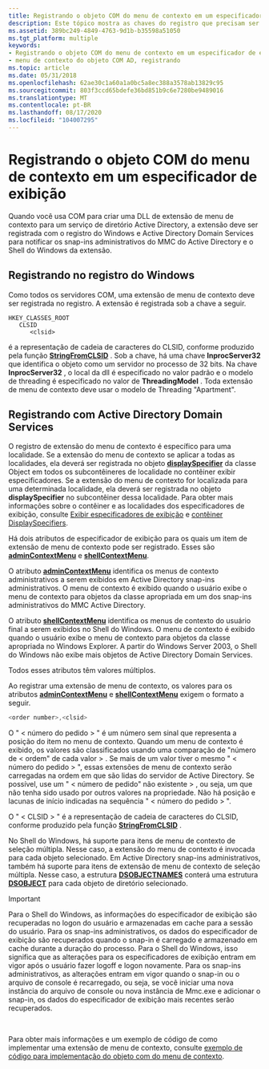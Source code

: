```yaml
---
title: Registrando o objeto COM do menu de contexto em um especificador de exibição
description: Este tópico mostra as chaves do registro que precisam ser modificadas para registrar um objeto COM do menu de contexto.
ms.assetid: 389bc249-4849-4763-9d1b-b35598a51050
ms.tgt_platform: multiple
keywords:
- Registrando o objeto COM do menu de contexto em um especificador de exibição
- menu de contexto do objeto COM AD, registrando
ms.topic: article
ms.date: 05/31/2018
ms.openlocfilehash: 62ae30c1a60a1a0bc5a8ec388a3578ab13829c95
ms.sourcegitcommit: 803f3ccd65bdefe36bd851b9c6e7280be9489016
ms.translationtype: MT
ms.contentlocale: pt-BR
ms.lasthandoff: 08/17/2020
ms.locfileid: "104007295"
---
```

# <a name="registering-the-context-menu-com-object-in-a-display-specifier"></a>Registrando o objeto COM do menu de contexto em um especificador de exibição

Quando você usa COM para criar uma DLL de extensão de menu de contexto para um serviço de diretório Active Directory, a extensão deve ser registrada com o registro do Windows e Active Directory Domain Services para notificar os snap-ins administrativos do MMC do Active Directory e o Shell do Windows da extensão.

## <a name="registering-in-the-windows-registry"></a>Registrando no registro do Windows

Como todos os servidores COM, uma extensão de menu de contexto deve ser registrada no registro. A extensão é registrada sob a chave a seguir.

```
HKEY_CLASSES_ROOT
   CLSID
      <clsid>
```

*<clsid>* é a representação de cadeia de caracteres do CLSID, conforme produzido pela função [**StringFromCLSID**](/windows/win32/api/combaseapi/nf-combaseapi-stringfromclsid) . Sob a *<clsid>* chave, há uma chave **InprocServer32** que identifica o objeto como um servidor no processo de 32 bits. Na chave **InprocServer32** , o local da dll é especificado no valor padrão e o modelo de threading é especificado no valor de **ThreadingModel** . Toda extensão de menu de contexto deve usar o modelo de Threading "Apartment".

## <a name="registering-with-active-directory-domain-services"></a>Registrando com Active Directory Domain Services

O registro de extensão do menu de contexto é específico para uma localidade. Se a extensão do menu de contexto se aplicar a todas as localidades, ela deverá ser registrada no objeto [**displaySpecifier**](/windows/desktop/ADSchema/c-displayspecifier) da classe Object em todos os subcontêineres de localidade no contêiner exibir especificadores. Se a extensão do menu de contexto for localizada para uma determinada localidade, ela deverá ser registrada no objeto **displaySpecifier** no subcontêiner dessa localidade. Para obter mais informações sobre o contêiner e as localidades dos especificadores de exibição, consulte [Exibir especificadores de exibição](display-specifiers.md) e [contêiner DisplaySpecifiers](displayspecifiers-container.md).

Há dois atributos de especificador de exibição para os quais um item de extensão de menu de contexto pode ser registrado. Esses são [**adminContextMenu**](/windows/desktop/ADSchema/a-admincontextmenu) e [**shellContextMenu**](/windows/desktop/ADSchema/a-shellcontextmenu).

O atributo [**adminContextMenu**](/windows/desktop/ADSchema/a-admincontextmenu) identifica os menus de contexto administrativos a serem exibidos em Active Directory snap-ins administrativos. O menu de contexto é exibido quando o usuário exibe o menu de contexto para objetos da classe apropriada em um dos snap-ins administrativos do MMC Active Directory.

O atributo [**shellContextMenu**](/windows/desktop/ADSchema/a-shellcontextmenu) identifica os menus de contexto do usuário final a serem exibidos no Shell do Windows. O menu de contexto é exibido quando o usuário exibe o menu de contexto para objetos da classe apropriada no Windows Explorer. A partir do Windows Server 2003, o Shell do Windows não exibe mais objetos de Active Directory Domain Services.

Todos esses atributos têm valores múltiplos.

Ao registrar uma extensão de menu de contexto, os valores para os atributos [**adminContextMenu**](/windows/desktop/ADSchema/a-admincontextmenu) e [**shellContextMenu**](/windows/desktop/ADSchema/a-shellcontextmenu) exigem o formato a seguir.


```C++
<order number>,<clsid>
```



O " &lt; número do pedido &gt; " é um número sem sinal que representa a posição do item no menu de contexto. Quando um menu de contexto é exibido, os valores são classificados usando uma comparação de "número de &lt; ordem" de cada valor &gt; . Se mais de um valor tiver o mesmo " &lt; número do pedido &gt; ", essas extensões de menu de contexto serão carregadas na ordem em que são lidas do servidor de Active Directory. Se possível, use um " &lt; número de pedido" não existente &gt; , ou seja, um que não tenha sido usado por outros valores na propriedade. Não há posição e lacunas de início indicadas na sequência " &lt; número do pedido &gt; ".

O " &lt; CLSID &gt; " é a representação de cadeia de caracteres do CLSID, conforme produzido pela função [**StringFromCLSID**](/windows/win32/api/combaseapi/nf-combaseapi-stringfromclsid) .

No Shell do Windows, há suporte para itens de menu de contexto de seleção múltipla. Nesse caso, a extensão do menu de contexto é invocada para cada objeto selecionado. Em Active Directory snap-ins administrativos, também há suporte para itens de extensão de menu de contexto de seleção múltipla. Nesse caso, a estrutura [**DSOBJECTNAMES**](/windows/desktop/api/Dsclient/ns-dsclient-dsobjectnames) conterá uma estrutura [**DSOBJECT**](/windows/desktop/api/Dsclient/ns-dsclient-dsobject) para cada objeto de diretório selecionado.

> [!IMPORTANT]
> Para o Shell do Windows, as informações do especificador de exibição são recuperadas no logon do usuário e armazenadas em cache para a sessão do usuário. Para os snap-ins administrativos, os dados do especificador de exibição são recuperados quando o snap-in é carregado e armazenado em cache durante a duração do processo. Para o Shell do Windows, isso significa que as alterações para os especificadores de exibição entram em vigor após o usuário fazer logoff e logon novamente. Para os snap-ins administrativos, as alterações entram em vigor quando o snap-in ou o arquivo de console é recarregado, ou seja, se você iniciar uma nova instância do arquivo de console ou nova instância de Mmc.exe e adicionar o snap-in, os dados do especificador de exibição mais recentes serão recuperados.

 

Para obter mais informações e um exemplo de código de como implementar uma extensão de menu de contexto, consulte [exemplo de código para implementação do objeto com do menu de contexto](example-code-for-implementation-of-the-context-menu-com-object.md).

 

 